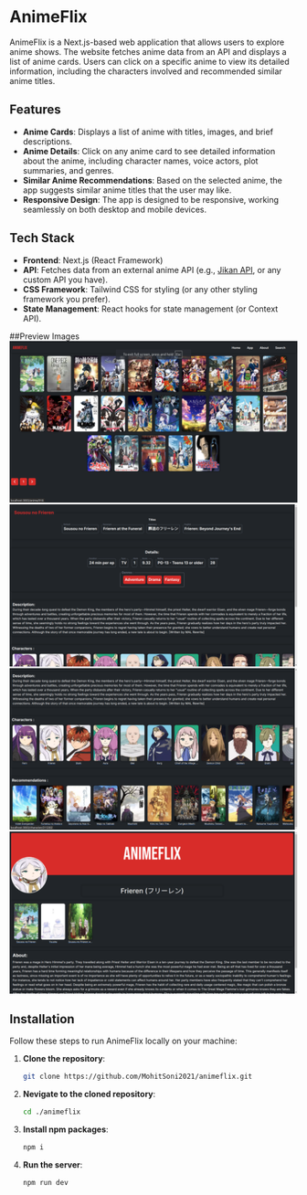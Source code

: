 # AnimeFlix

AnimeFlix is a Next.js-based web application that allows users to explore anime shows. The website fetches anime data from an API and displays a list of anime cards. Users can click on a specific anime to view its detailed information, including the characters involved and recommended similar anime titles.

## Features

- **Anime Cards**: Displays a list of anime with titles, images, and brief descriptions.
- **Anime Details**: Click on any anime card to see detailed information about the anime, including character names, voice actors, plot summaries, and genres.
- **Similar Anime Recommendations**: Based on the selected anime, the app suggests similar anime titles that the user may like.
- **Responsive Design**: The app is designed to be responsive, working seamlessly on both desktop and mobile devices.

## Tech Stack

- **Frontend**: Next.js (React Framework)
- **API**: Fetches data from an external anime API (e.g., [Jikan API](https://jikan.moe/), or any custom API you have).
- **CSS Framework**: Tailwind CSS for styling (or any other styling framework you prefer).
- **State Management**: React hooks for state management (or Context API).

##Preview Images
![Alt Home](https://raw.githubusercontent.com/MohitSoni2021/AnimeFlix-Nestjs/refs/heads/main/Preview/1.png)
![Alt details](https://raw.githubusercontent.com/MohitSoni2021/AnimeFlix-Nestjs/refs/heads/main/Preview/2.png)
![Alt details](https://raw.githubusercontent.com/MohitSoni2021/AnimeFlix-Nestjs/refs/heads/main/Preview/3.png)
![Alt character](https://raw.githubusercontent.com/MohitSoni2021/AnimeFlix-Nestjs/refs/heads/main/Preview/4.png)

## Installation

Follow these steps to run AnimeFlix locally on your machine:

1. **Clone the repository**:
   ```bash
   git clone https://github.com/MohitSoni2021/animeflix.git

2. **Nevigate to the cloned repository**:
   ```bash
   cd ./animeflix

3. **Install npm packages**:
   ```bash
   npm i

4. **Run the server**:
   ```bash
   npm run dev
